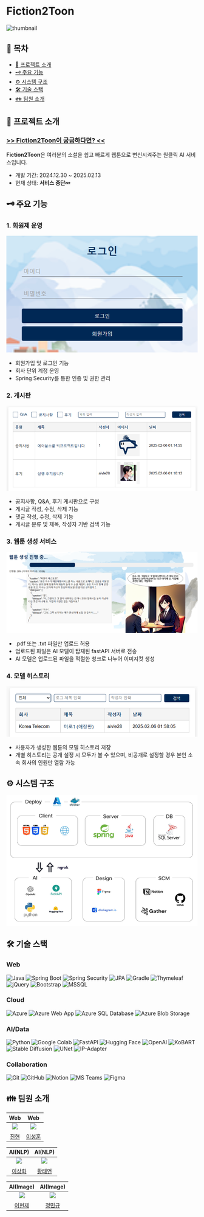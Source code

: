 # Fiction2Toon
![thumbnail](docs/thumbnail.jpg)

## 📝 목차
- [📌 프로젝트 소개](#-프로젝트-소개)
- [🗝️ 주요 기능](#️-주요-기능)
- [⚙️ 시스템 구조](#️-시스템-구조)
- [🛠️ 기술 스택](#️-기술-스택)
- [👪 팀원 소개](#-팀원-소개)

## 📌 프로젝트 소개
### [>> Fiction2Toon이 궁금하다면? <<](https://drive.google.com/file/d/1M8VBlzS4hvBmMw2TYjo36vvuPfxctN-H/view?usp=sharing)

**Fiction2Toon**은 여러분의 소설을 쉽고 빠르게 웹툰으로 변신시켜주는 원클릭 AI 서비스입니다.

- 개발 기간: 2024.12.30 ~ 2025.02.13
- 현재 상태: **서비스 중단💤**

## 🗝️ 주요 기능
### 1. 회원제 운영
![login](docs/webpage_login.png)
- 회원가입 및 로그인 기능
- 회사 단위 계정 운영
- Spring Security를 통한 인증 및 권한 관리

### 2. 게시판
![board](docs/webpage_mainboard.png)
- 공지사항, Q&A, 후기 게시판으로 구성
- 게시글 작성, 수정, 삭제 기능
- 댓글 작성, 수정, 삭제 기능
- 게시글 분류 및 제목, 작성자 기반 검색 기능

### 3. 웹툰 생성 서비스
![webtoon](docs/webpage_loading.png)
- .pdf 또는 .txt 파일만 업로드 허용
- 업로드된 파일은 AI 모델이 탑재된 fastAPI 서버로 전송
- AI 모델은 업로드된 파일을 적절한 청크로 나누어 이미지컷 생성

### 4. 모델 히스토리
![history](docs/webpage_history.png)
- 사용자가 생성한 웹툰의 모델 히스토리 저장
- 개별 히스토리는 공개 설정 시 모두가 볼 수 있으며, 비공개로 설정할 경우 본인 소속 회사의 인원만 열람 가능

## ⚙️ 시스템 구조
![architect](docs/architect.png)

## 🛠️ 기술 스택
### Web
![Java](https://img.shields.io/badge/Java-007396?style=flat-square&logo=java&logoColor=white)
![Spring Boot](https://img.shields.io/badge/Spring%20Boot-6DB33F?style=flat-square&logo=springboot&logoColor=white)
![Spring Security](https://img.shields.io/badge/Spring%20Security-6DB33F?style=flat-square&logo=springsecurity&logoColor=white)
![JPA](https://img.shields.io/badge/JPA-6DB33F?style=flat-square&logo=springdatajpa&logoColor=white)
![Gradle](https://img.shields.io/badge/Gradle-02303A?style=flat-square&logo=gradle&logoColor=white)
![Thymeleaf](https://img.shields.io/badge/Thymeleaf-005E7C?style=flat-square&logo=thymeleaf&logoColor=white)
![jQuery](https://img.shields.io/badge/jQuery-0769AD?style=flat-square&logo=jquery&logoColor=white)
![Bootstrap](https://img.shields.io/badge/Bootstrap-7952B3?style=flat-square&logo=bootstrap&logoColor=white)
![MSSQL](https://img.shields.io/badge/MSSQL-CC2927?style=flat-square&logo=microsoftsqlserver&logoColor=white)

### Cloud
![Azure](https://img.shields.io/badge/Azure-0089D6?style=flat-square&logo=microsoftazure&logoColor=white)
![Azure Web App](https://img.shields.io/badge/Azure%20Web%20App-0089D6?style=flat-square&logo=microsoftazure&logoColor=white)
![Azure SQL Database](https://img.shields.io/badge/Azure%20SQL%20Database-0089D6?style=flat-square&logo=microsoftazure&logoColor=white)
![Azure Blob Storage](https://img.shields.io/badge/Azure%20Blob%20Storage-0089D6?style=flat-square&logo=microsoftazure&logoColor=white)

### AI/Data
![Python](https://img.shields.io/badge/Python-3776AB?style=flat-square&logo=python&logoColor=white)
![Google Colab](https://img.shields.io/badge/Google%20Colab-F9AB00?style=flat-square&logo=googlecolab&logoColor=white)
![FastAPI](https://img.shields.io/badge/FastAPI-005571?style=flat-square&logo=fastapi&logoColor=white)
![Hugging Face](https://img.shields.io/badge/Hugging%20Face-FD7A00?style=flat-square&logo=huggingface&logoColor=white)
![OpenAI](https://img.shields.io/badge/OpenAI-00A3FF?style=flat-square&logo=openai&logoColor=white)
![KoBART](https://img.shields.io/badge/kobart-FF6F20?style=flat-square&logo=ko-fi&logoColor=white)
![Stable Diffusion](https://img.shields.io/badge/Stable%20Diffusion-000000?style=flat-square&logo=stable-diffusion&logoColor=white)
![UNet](https://img.shields.io/badge/UNet-FF6F20?style=flat-square&logo=ko-fi&logoColor=white)
![IP-Adapter](https://img.shields.io/badge/IP%20Adapter-FF6F20?style=flat-square&logo=ko-fi&logoColor=white)

### Collaboration
![Git](https://img.shields.io/badge/Git-F05032?style=flat-square&logo=git&logoColor=white)
![GitHub](https://img.shields.io/badge/GitHub-181717?style=flat-square&logo=github&logoColor=white)
![Notion](https://img.shields.io/badge/Notion-000000?style=flat-square&logo=notion&logoColor=white)
![MS Teams](https://img.shields.io/badge/MS%20Teams-6264A7?style=flat-square&logo=microsoftteams&logoColor=white)
![Figma](https://img.shields.io/badge/Figma-F24E1E?style=flat-square&logo=figma&logoColor=white)

## 👪 팀원 소개
| Web | Web |
| :---: | :---: |
|[<img src="https://github.com/gaeul-3041.png" width="100px">](https://github.com/gaeul-3041)|[<img src="https://github.com/seonghoonL.png" width="100px">](https://github.com/seonghoonL)|
|[진현](https://github.com/gaeul-3041)|[이성훈](https://github.com/seonghoonL)|

| AI(NLP) | AI(NLP) |
| :---: | :---: |
|[<img src="https://github.com/leesanghaw.png" width="100px">](https://github.com/leesanghaw)|[<img src="https://github.com/tae2on.png" width="100px">](https://github.com/tae2on)|
|[이상화](https://github.com/leesanghaw)|[황태언](https://github.com/tae2on)|

| AI(Image) | AI(Image) |
| :---: | :---: |
|[<img src="https://github.com/Lee-hyeonje.png" width="100px">](https://github.com/Lee-hyeonje)|[<img src="https://github.com/MangV2.png" width="100px">](https://github.com/MangV2)|
|[이현제](https://github.com/Lee-hyeonje)|[정민규](https://github.com/MangV2)|